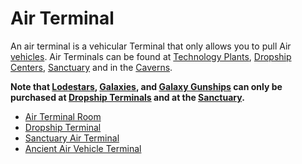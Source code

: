 # Air Terminal

An air terminal is a vehicular Terminal that only allows you to pull Air
[vehicles](../vehicles/index.md). Air Terminals can be found at
[Technology Plants](../locations/Technology_Plant.md),
[Dropship Centers](../locations/Dropship_Center.md),
[Sanctuary](../locations/Sanctuary.md) and in the
[Caverns](../locations/Caverns.md).

**Note that [Lodestars](../vehicles/Lodestar.md),
[Galaxies](../vehicles/Galaxy.md), and
[Galaxy Gunships](../vehicles/Galaxy_Gunship.md) can only be purchased at
[Dropship Terminals](../locations/Dropship_Terminal.md) and at the
[Sanctuary](../locations/Sanctuary.md).**

- [Air Terminal Room](../locations/Air_Terminal_Room.md)
- [Dropship Terminal](../locations/Dropship_Terminal.md)
- [Sanctuary Air Terminal](../terminology/Sanctuary_Air_Terminal.md)
- [Ancient Air Vehicle Terminal](Ancient_Air_Vehicle_Terminal.md)
